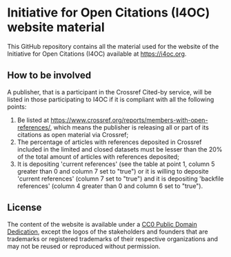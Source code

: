# Initiative for Open Citations (I4OC) website material

This GitHub repository contains all the material used for the website of the Initiative for Open Citations (I4OC) available at https://i4oc.org.

## How to be involved

A publisher, that is a participant in the Crossref Cited-by service, will be listed in those participating to I4OC if it is compliant with all the following points:

1. Be listed at https://www.crossref.org/reports/members-with-open-references/, which means the publisher is releasing all or part of its citations as open material via Crossref;
2. The percentage of articles with references deposited in Crossref included in the limited and closed datasets must be lesser than the 20% of the total amount of articles with references deposited;
3. It is depositing 'current references' (see the table at point 1, column 5 greater than 0 and column 7 set to "true") or it is willing to deposite 'current references' (column 7 set to "true") and it is depositing 'backfile references' (column 4 greater than 0 and column 6 set to "true").

## License

The content of the website is available under a [CC0 Public Domain Dedication](https://creativecommons.org/publicdomain/zero/1.0/), except the logos of the stakeholders and founders that are trademarks or registered trademarks of their respective organizations and may not be reused or reproduced without permission.